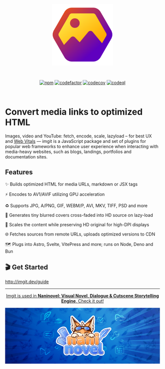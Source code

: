 <p align="center">
  <a href="https://imgit.dev" target="_blank" rel="noopener noreferrer">
    <img width="200" src="https://github.com/elringus/imgit/raw/main/docs/public/favicon.svg" alt="imgit logo">
  </a>
</p>
<br/>
<p align="center">
  <a href="https://www.npmjs.com/package/imgit"><img src="https://img.shields.io/npm/v/imgit" alt="npm"></a>
  <a href="https://codefactor.io/repository/github/elringus/imgit/overview/main"><img src="https://codefactor.io/repository/github/elringus/imgit/badge/main" alt="codefactor"></a>
  <a href="https://codecov.io/gh/elringus/imgit"><img src="https://codecov.io/gh/elringus/imgit/graph/badge.svg?token=3JvjXxyfag" alt="codecov"/></a>
  <a href="https://github.com/elringus/imgit/actions/workflows/codeql.yml"><img src="https://github.com/elringus/imgit/actions/workflows/codeql.yml/badge.svg" alt="codeql"></a>
</p>
<br/>

# Convert media links to optimized HTML

Images, video and YouTube: fetch, encode, scale, lazyload – for best UX and [Web Vitals](https://web.dev/vitals) — imgit is a JavaScript package and set of plugins for popular web frameworks to enhance user experience when interacting with media-heavy websites, such as blogs, landings, portfolios and documentation sites.

## Features

✨ Builds optimized HTML for media URLs, markdown or JSX tags

⚡ Encodes to AV1/AVIF utilizing GPU acceleration

♻️ Supports JPG, A/PNG, GIF, WEBM/P, AVI, MKV, TIFF, PSD and more

🌊 Generates tiny blurred covers cross-faded into HD source on lazy-load

📐 Scales the content while preserving HD original for high-DPI displays

🌐 Fetches sources from remote URLs, uploads optimized versions to CDN

🗺️ Plugs into Astro, Svelte, VitePress and more; runs on Node, Deno and Bun

## 🎬 Get Started

http://imgit.dev/guide

---

<a href="https://naninovel.com">
  <p align="center">Imgit is used in <strong>Naninovel: Visual Novel, Dialogue & Cutscene Storytelling Engine</strong>. Check it out!</p>
  <p align="center"><img alt="naninovel banner" src="https://raw.githubusercontent.com/elringus/cdn/main/naninovel-banner-wide.png"></p>
</a>
